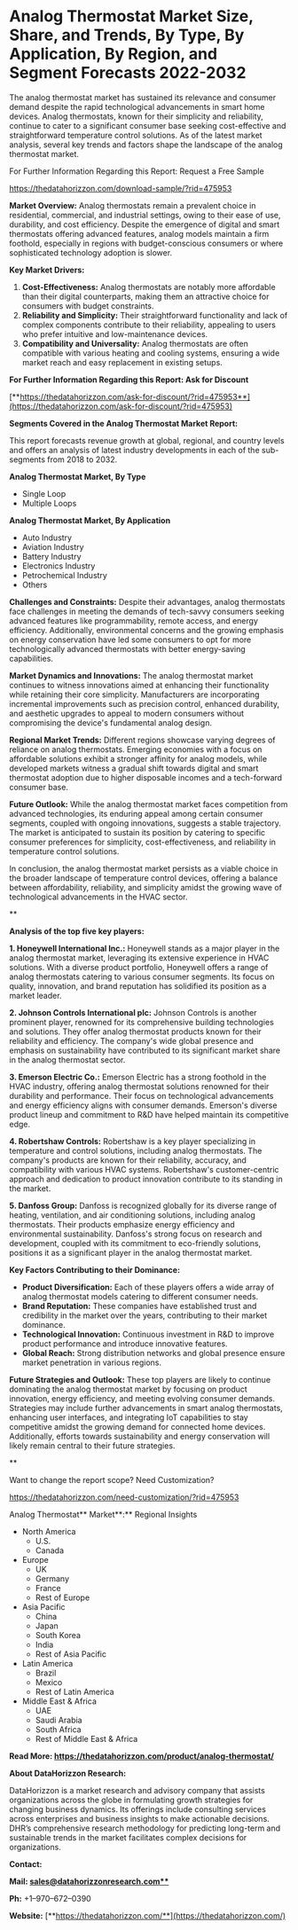 ﻿#
# **Analog Thermostat Market Size, Share, and Trends, By Type, By Application, By Region, and Segment Forecasts 2022-2032**

The analog thermostat market has sustained its relevance and consumer demand despite the rapid technological advancements in smart home devices. Analog thermostats, known for their simplicity and reliability, continue to cater to a significant consumer base seeking cost-effective and straightforward temperature control solutions. As of the latest market analysis, several key trends and factors shape the landscape of the analog thermostat market.

For Further Information Regarding this Report: Request a Free Sample

<https://thedatahorizzon.com/download-sample/?rid=475953>

**Market Overview:** Analog thermostats remain a prevalent choice in residential, commercial, and industrial settings, owing to their ease of use, durability, and cost efficiency. Despite the emergence of digital and smart thermostats offering advanced features, analog models maintain a firm foothold, especially in regions with budget-conscious consumers or where sophisticated technology adoption is slower.

**Key Market Drivers:**

1. **Cost-Effectiveness:** Analog thermostats are notably more affordable than their digital counterparts, making them an attractive choice for consumers with budget constraints.
1. **Reliability and Simplicity:** Their straightforward functionality and lack of complex components contribute to their reliability, appealing to users who prefer intuitive and low-maintenance devices.
1. **Compatibility and Universality:** Analog thermostats are often compatible with various heating and cooling systems, ensuring a wide market reach and easy replacement in existing setups.

**For Further Information Regarding this Report: Ask for Discount**

[**https://thedatahorizzon.com/ask-for-discount/?rid=475953**](https://thedatahorizzon.com/ask-for-discount/?rid=475953)

**Segments Covered in the Analog Thermostat Market Report:**

This report forecasts revenue growth at global, regional, and country levels and offers an analysis of latest industry developments in each of the sub-segments from 2018 to 2032.

**Analog Thermostat Market, By Type**

- Single Loop
- Multiple Loops

**Analog Thermostat Market, By Application**

- Auto Industry
- Aviation Industry
- Battery Industry
- Electronics Industry
- Petrochemical Industry
- Others

**Challenges and Constraints:** Despite their advantages, analog thermostats face challenges in meeting the demands of tech-savvy consumers seeking advanced features like programmability, remote access, and energy efficiency. Additionally, environmental concerns and the growing emphasis on energy conservation have led some consumers to opt for more technologically advanced thermostats with better energy-saving capabilities.

**Market Dynamics and Innovations:** The analog thermostat market continues to witness innovations aimed at enhancing their functionality while retaining their core simplicity. Manufacturers are incorporating incremental improvements such as precision control, enhanced durability, and aesthetic upgrades to appeal to modern consumers without compromising the device's fundamental analog design.

**Regional Market Trends:** Different regions showcase varying degrees of reliance on analog thermostats. Emerging economies with a focus on affordable solutions exhibit a stronger affinity for analog models, while developed markets witness a gradual shift towards digital and smart thermostat adoption due to higher disposable incomes and a tech-forward consumer base.

**Future Outlook:** While the analog thermostat market faces competition from advanced technologies, its enduring appeal among certain consumer segments, coupled with ongoing innovations, suggests a stable trajectory. The market is anticipated to sustain its position by catering to specific consumer preferences for simplicity, cost-effectiveness, and reliability in temperature control solutions.

In conclusion, the analog thermostat market persists as a viable choice in the broader landscape of temperature control devices, offering a balance between affordability, reliability, and simplicity amidst the growing wave of technological advancements in the HVAC sector.


**


**Analysis of the top five key players:**

**1. Honeywell International Inc.:** Honeywell stands as a major player in the analog thermostat market, leveraging its extensive experience in HVAC solutions. With a diverse product portfolio, Honeywell offers a range of analog thermostats catering to various consumer segments. Its focus on quality, innovation, and brand reputation has solidified its position as a market leader.

**2. Johnson Controls International plc:** Johnson Controls is another prominent player, renowned for its comprehensive building technologies and solutions. They offer analog thermostat products known for their reliability and efficiency. The company's wide global presence and emphasis on sustainability have contributed to its significant market share in the analog thermostat sector.

**3. Emerson Electric Co.:** Emerson Electric has a strong foothold in the HVAC industry, offering analog thermostat solutions renowned for their durability and performance. Their focus on technological advancements and energy efficiency aligns with consumer demands. Emerson's diverse product lineup and commitment to R&D have helped maintain its competitive edge.

**4. Robertshaw Controls:** Robertshaw is a key player specializing in temperature and control solutions, including analog thermostats. The company's products are known for their reliability, accuracy, and compatibility with various HVAC systems. Robertshaw's customer-centric approach and dedication to product innovation contribute to its standing in the market.

**5. Danfoss Group:** Danfoss is recognized globally for its diverse range of heating, ventilation, and air conditioning solutions, including analog thermostats. Their products emphasize energy efficiency and environmental sustainability. Danfoss's strong focus on research and development, coupled with its commitment to eco-friendly solutions, positions it as a significant player in the analog thermostat market.

**Key Factors Contributing to their Dominance:**

- **Product Diversification:** Each of these players offers a wide array of analog thermostat models catering to different consumer needs.
- **Brand Reputation:** These companies have established trust and credibility in the market over the years, contributing to their market dominance.
- **Technological Innovation:** Continuous investment in R&D to improve product performance and introduce innovative features.
- **Global Reach:** Strong distribution networks and global presence ensure market penetration in various regions.

**Future Strategies and Outlook:** These top players are likely to continue dominating the analog thermostat market by focusing on product innovation, energy efficiency, and meeting evolving consumer demands. Strategies may include further advancements in smart analog thermostats, enhancing user interfaces, and integrating IoT capabilities to stay competitive amidst the growing demand for connected home devices. Additionally, efforts towards sustainability and energy conservation will likely remain central to their future strategies.


**


Want to change the report scope? Need Customization?

<https://thedatahorizzon.com/need-customization/?rid=475953>

Analog Thermostat** Market**:** Regional Insights

- North America
  - U.S.
  - Canada
- Europe
  - UK
  - Germany
  - France
  - Rest of Europe
- Asia Pacific
  - China
  - Japan
  - South Korea
  - India
  - Rest of Asia Pacific
- Latin America
  - Brazil
  - Mexico
  - Rest of Latin America
- Middle East & Africa
  - UAE
  - Saudi Arabia
  - South Africa
  - Rest of Middle East & Africa

**Read More: https://thedatahorizzon.com/product/analog-thermostat/**

**About DataHorizzon Research:**

DataHorizzon is a market research and advisory company that assists organizations across the globe in formulating growth strategies for changing business dynamics. Its offerings include consulting services across enterprises and business insights to make actionable decisions. DHR’s comprehensive research methodology for predicting long-term and sustainable trends in the market facilitates complex decisions for organizations.

**Contact:**

**Mail: [sales@datahorizzonresearch.com**](mailto:sales@datahorizzonresearch.com)**

**Ph:** +1–970–672–0390

**Website:** [**https://thedatahorizzon.com/**](https://thedatahorizzon.com/)


